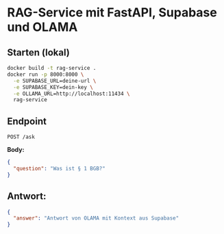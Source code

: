 # RAG-Service mit FastAPI, Supabase und OLAMA

## Starten (lokal)

```bash
docker build -t rag-service .
docker run -p 8000:8000 \
  -e SUPABASE_URL=deine-url \
  -e SUPABASE_KEY=dein-key \
  -e OLLAMA_URL=http://localhost:11434 \
  rag-service
```

## Endpoint

`POST /ask`

**Body:**
```json
{
  "question": "Was ist § 1 BGB?"
}
```

## Antwort:
```json
{
  "answer": "Antwort von OLAMA mit Kontext aus Supabase"
}
```
